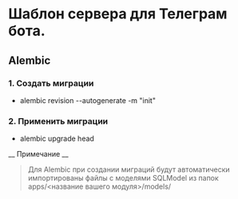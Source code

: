 # Шаблон сервера для Телеграм бота. 


## Alembic 

### 1. Создать миграции 
* alembic revision --autogenerate -m "init"

### 2. Применить миграции
* alembic upgrade head

__ Примечание __
> Для Alembic при создании миграций будут автоматически импортированы файлы с моделями SQLModel из папок apps/<название вашего модуля>/models/
